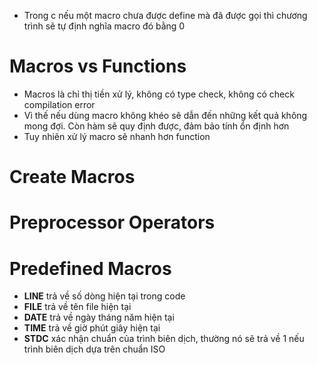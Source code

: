 - Trong c nếu một macro chưa được define mà đã được gọi thì chương trình sẽ tự định nghĩa macro đó bằng 0
# Macros vs Functions
- Macros là chỉ thị tiền xử lý, không có type check, không có check compilation error
- Vì thế nếu dùng macro không khéo sẽ dẫn đến những kết quả không mong đợi. Còn hàm sẽ quy định được, đảm bảo tính ổn định hơn
- Tuy nhiên xử lý macro sẽ nhanh hơn function

# Create Macros

# Preprocessor Operators

# Predefined Macros
- __LINE__ trả về số dòng hiện tại trong code
- __FILE__ trả về tên file hiện tại
- __DATE__ trả về ngày tháng năm hiện tại
- __TIME__ trả về giờ phút giây hiện tại
- __STDC__ xác nhận chuẩn của trình biên dịch, thường nó sẽ trả về 1 nếu trình biên dịch dựa trên chuẩn ISO

